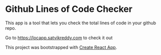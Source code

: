 # Github Lines of Code Checker

This app is a tool that lets you check the total lines of code in your github repo.

Go to https://locapp.satvikreddy.com to check it out

This project was bootstrapped with [Create React App](https://github.com/facebook/create-react-app).


